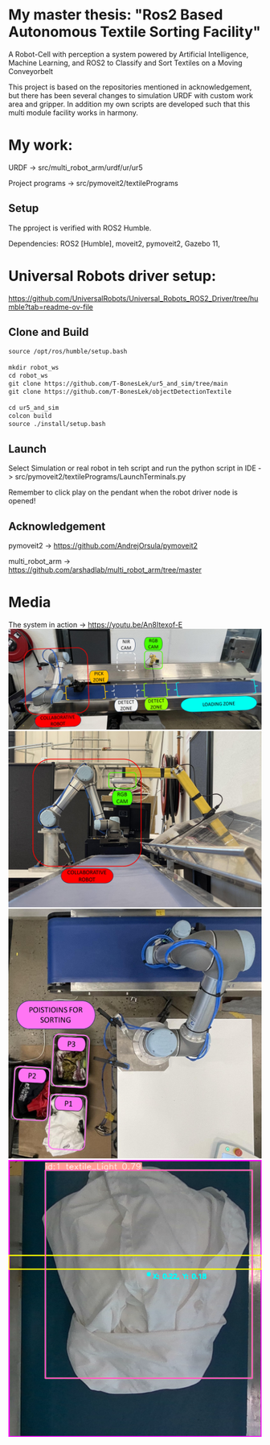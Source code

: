 # My master thesis: "Ros2 Based Autonomous Textile Sorting Facility"

A Robot-Cell with perception a system powered by Artificial Intelligence,
Machine Learning, and ROS2 to Classify and Sort Textiles on a Moving
Conveyorbelt

This project is based on the repositories mentioned in acknowledgement, but there has been several changes to simulation URDF with custom work area and gripper. In addition my own scripts are developed such that this multi module facility works in harmony.

# My work:
URDF -> src/multi_robot_arm/urdf/ur/ur5

Project programs -> src/pymoveit2/textilePrograms


## Setup
The pproject is verified with ROS2 Humble.

Dependencies: ROS2 [Humble], moveit2, pymoveit2, Gazebo 11,

# Universal Robots driver setup:
https://github.com/UniversalRobots/Universal_Robots_ROS2_Driver/tree/humble?tab=readme-ov-file


## Clone and Build
```
source /opt/ros/humble/setup.bash

mkdir robot_ws
cd robot_ws
git clone https://github.com/T-BonesLek/ur5_and_sim/tree/main
git clone https://github.com/T-BonesLek/objectDetectionTextile

cd ur5_and_sim
colcon build
source ./install/setup.bash
```
## Launch
Select Simulation or real robot in teh script and run the python script in IDE -> src/pymoveit2/textilePrograms/LaunchTerminals.py

Remember to click play on the pendant when the robot driver node is opened!

## Acknowledgement
pymoveit2 -> https://github.com/AndrejOrsula/pymoveit2

multi_robot_arm -> https://github.com/arshadlab/multi_robot_arm/tree/master


# Media
The system in action -> https://youtu.be/An8Itexof-E
![Alt text](systemOverview.jpg)
![Alt text](PicAlongConveyor.jpg)
![Alt text](posesForSorting.jpg)
![Alt text](YOLODetectedLight.png)
